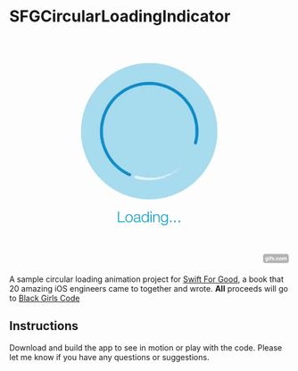# SFGCircularLoadingIndicator
![Circular Loading Animation](gif.gif)

A sample circular loading animation project for [Swift For Good](https://www.swiftforgood.com/), a book that 20 amazing iOS engineers came to together and wrote. **All** proceeds will go to  [Black Girls Code](http://www.blackgirlscode.com/)

## Instructions
Download and build the app to see in motion or play with the code. Please let me know if you have any questions or suggestions. 


